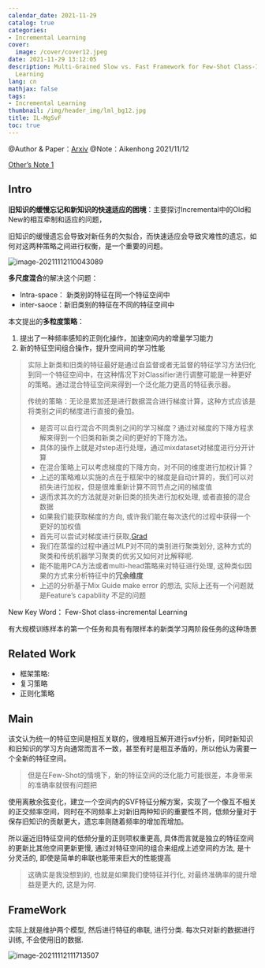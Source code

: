 ```yaml
---
calendar_date: 2021-11-29
catalog: true
categories:
- Incremental Learning
cover:
  image: /cover/cover12.jpeg
date: 2021-11-29 13:12:05
description: Multi-Grained Slow vs. Fast Framework for Few-Shot Class-Incremental
  Learning
lang: cn
mathjax: false
tags:
- Incremental Learning
thumbnail: /img/header_img/lml_bg12.jpg
title: IL-MgSvF
toc: true
---
```


@Author & Paper：[Arxiv](https://arxiv.org/pdf/2006.15524.pdf)
@Note：Aikenhong 2021/11/12

[Other’s Note 1 ](https://blog.csdn.net/cp_oldy/article/details/111714896)

## Intro

**旧知识的缓慢忘记和新知识的快速适应的困境**：主要探讨Incremental中的Old和New的相互牵制和适应的问题，

旧知识的缓慢遗忘会导致对新任务的欠拟合，而快速适应会导致灾难性的遗忘，如何对这两种策略之间进行权衡，是一个重要的问题。

![image-20211112110043089](https://picture-bed-001-1310572365.cos.ap-guangzhou.myqcloud.com/imgs/img/20211112114701.png)

**多尺度混合**的解决这个问题：

- Intra-space： 新类别的特征在同一个特征空间中
- inter-saoce：新旧类别的特征在不同的特征空间中

本文提出的**多粒度策略**：

1. 提出了一种频率感知的正则化操作，加速空间内的增量学习能力
2. 新的特征空间组合操作，提升空间间的学习性能


>实际上新类和旧类的特征最好是通过自监督或者无监督的特征学习方法归化到同一个特征空间中，在这种情况下对Classifier进行调整可能是一种更好的策略。通过混合特征空间来得到一个泛化能力更高的特征表示器。
>
>传统的策略：无论是累加还是进行数据混合进行梯度计算，这种方式应该是将类别之间的梯度进行直接的叠加。
>
>- 是否可以自行混合不同类别之间的学习梯度？通过对梯度的下降方程求解来得到一个旧类和新类之间的更好的下降方法。
> - 具体的操作上就是对step进行处理，通过mixdataset对梯度进行分开计算
> - 在混合策略上可以考虑梯度的下降方向，对不同的维度进行加权计算？
>- 上述的策略难以实施的点在于框架中的梯度是自动计算的，我们可以对损失进行加权，但是很难重新计算不同节点之间的梯度值
> - 退而求其次的方法就是对新旧类的损失进行加权处理, 或者直接的混合数据
> - 如果我们能获取梯度的方向, 或许我们能在每次迭代的过程中获得一个更好的加权值
> - 首先可以尝试对梯度进行获取,[Grad](https://zhuanlan.zhihu.com/p/168443176)
>- 我们在蒸馏的过程中通过MLP对不同的类别进行聚类划分, 这种方式的聚类和传统机器学习聚类的优劣又如何对比解释呢.
>- 能不能用PCA方法或者multi-head策略来对特征进行处理, 这种类似因果的方式来分析特征中的**冗余维度**
>- 上述的分析基于Mix Guide make error 的想法, 实际上还有一个问题就是Feature’s capabliity 不足的问题

New Key Word： Few-Shot class-incremental Learning

有大规模训练样本的第一个任务和具有有限样本的新类学习两阶段任务的这种场景

## Related Work

- 框架策略: 
- 复习策略
- 正则化策略

## Main

该文认为统一的特征空间是相互关联的，很难相互解开进行svf分析，同时新知识和旧知识的学习方向通常而言不一致，甚至有时是相互矛盾的，所以他认为需要一个全新的特征空间。

> 但是在Few-Shot的情境下，新的特征空间的泛化能力可能很差，本身带来的准确率就很有问题把

使用离散余弦变化，建立一个空间内的SVF特征分解方案，实现了一个像互不相关的正交频率空间，同时在不同频率上对新旧两种知识的重要性不同，低频分量对于保存旧知识的贡献更大，遗忘率则随着频率的增加而增加。

所以逼近旧特征空间的低频分量的正则项权重更高, 具体而言就是独立的特征空间的更新比其他空间更新更慢, 通过对特征空间的组合来组成上述空间的方法, 是十分灵活的, 即使是简单的串联也能带来巨大的性能提高

> 这确实是我没想到的, 也就是如果我们使特征并行化, 对最终准确率的提升增益是更大的, 这是为何.

## FrameWork

实际上就是维护两个模型, 然后进行特征的串联, 进行分类. 每次只对新的数据进行训练, 不会使用旧的数据.

![image-20211112111713507](https://picture-bed-001-1310572365.cos.ap-guangzhou.myqcloud.com/imgs/img/20211112111714.png)